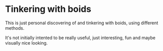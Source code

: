 # Tinkering with boids

This is just personal discovering of and tinkering with boids, using different methods.

It's not initially intented to be really useful, just interesting, fun and maybe visually nice looking.

